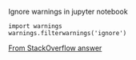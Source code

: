Ignore warnings in jupyter notebook

```
import warnings
warnings.filterwarnings('ignore')
```

[From StackOverflow answer](https://stackoverflow.com/questions/9031783/hide-all-warnings-in-ipython)
